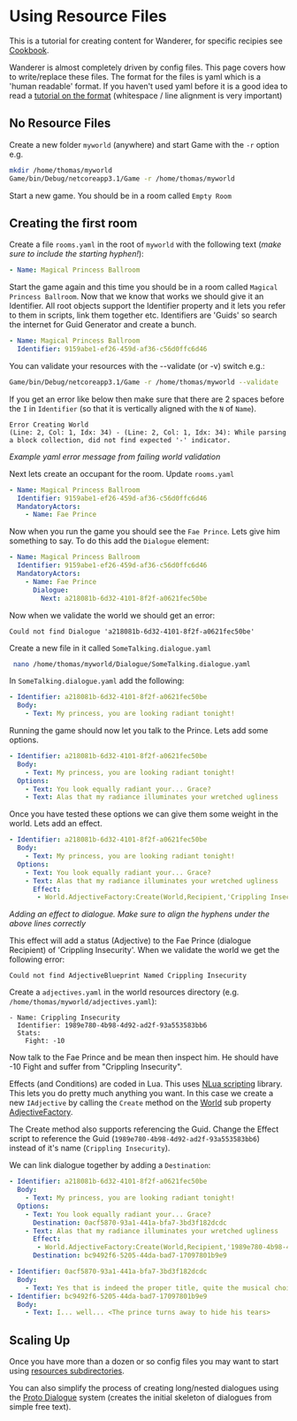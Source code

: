 # Using Resource Files

This is a tutorial for creating content for Wanderer, for specific recipies see [Cookbook](./Cookbook.md).

Wanderer is almost completely driven by config files.  This page covers how to write/replace these files.  The format for the files is yaml which is a 'human readable' format.  If you haven't used yaml before it is a good idea to read a [tutorial on the format](https://github.com/Animosity/CraftIRC/wiki/Complete-idiot's-introduction-to-yaml) (whitespace / line alignment is very important)

## No Resource Files

Create a new folder `myworld` (anywhere) and start Game with the `-r` option e.g.

```bash
mkdir /home/thomas/myworld
Game/bin/Debug/netcoreapp3.1/Game -r /home/thomas/myworld
```

Start a new game.  You should be in a room called `Empty Room`

## Creating the first room

Create a file `rooms.yaml` in the root of `myworld` with the following text (_make sure to include the starting hyphen!_):

```yaml
- Name: Magical Princess Ballroom
```

Start the game again and this time you should be in a room called `Magical Princess Ballroom`.  Now that we know that works we should give it an Identifier.  All root objects support the Identifier property and it lets you refer to them in scripts, link them together etc.  Identifiers are 'Guids' so search the internet for Guid Generator and create a bunch.


```yaml
- Name: Magical Princess Ballroom
  Identifier: 9159abe1-ef26-459d-af36-c56d0ffc6d46
```

You can validate your resources with the --validate (or -v) switch e.g.:

```bash
Game/bin/Debug/netcoreapp3.1/Game -r /home/thomas/myworld --validate
```

If you get an error like below then make sure that there are 2 spaces before the `I` in `Identifier` (so that it is vertically aligned with the `N` of `Name`).

```
Error Creating World
(Line: 2, Col: 1, Idx: 34) - (Line: 2, Col: 1, Idx: 34): While parsing a block collection, did not find expected '-' indicator.
```
_Example yaml error message from failing world validation_

Next lets create an occupant for the room.  Update `rooms.yaml`


```yaml
- Name: Magical Princess Ballroom
  Identifier: 9159abe1-ef26-459d-af36-c56d0ffc6d46
  MandatoryActors:
    - Name: Fae Prince
```

Now when you run the game you should see the `Fae Prince`.  Lets give him something to say.  To do this add the `Dialogue` element:


```yaml
- Name: Magical Princess Ballroom
  Identifier: 9159abe1-ef26-459d-af36-c56d0ffc6d46
  MandatoryActors:
    - Name: Fae Prince
      Dialogue:
        Next: a218081b-6d32-4101-8f2f-a0621fec50be
```

Now when we validate the world we should get an error:

```
Could not find Dialogue 'a218081b-6d32-4101-8f2f-a0621fec50be'
```

Create a new file in it called `SomeTalking.dialogue.yaml`

```bash
 nano /home/thomas/myworld/Dialogue/SomeTalking.dialogue.yaml
```

In `SomeTalking.dialogue.yaml` add the following:

```yaml
- Identifier: a218081b-6d32-4101-8f2f-a0621fec50be
  Body: 
    - Text: My princess, you are looking radiant tonight!
```

Running the game should now let you talk to the Prince.  Lets add some options.

```yaml
- Identifier: a218081b-6d32-4101-8f2f-a0621fec50be
  Body:
    - Text: My princess, you are looking radiant tonight!
  Options:
    - Text: You look equally radiant your... Grace?
    - Text: Alas that my radiance illuminates your wretched ugliness
```

Once you have tested these options we can give them some weight in the world.  Lets add an effect.

```yaml
- Identifier: a218081b-6d32-4101-8f2f-a0621fec50be
  Body:
    - Text: My princess, you are looking radiant tonight!
  Options:
    - Text: You look equally radiant your... Grace?
    - Text: Alas that my radiance illuminates your wretched ugliness
      Effect:
       - World.AdjectiveFactory:Create(World,Recipient,'Crippling Insecurity')
```
_Adding an effect to dialogue.  Make sure to align the hyphens under the above lines correctly_

This effect will add a status (Adjective) to the Fae Prince (dialogue Recipient) of 'Crippling Insecurity'.  When we validate the world we get the following error:

```
Could not find AdjectiveBlueprint Named Crippling Insecurity
```

Create a `adjectives.yaml` in the world resources directory (e.g. `/home/thomas/myworld/adjectives.yaml`):

```
- Name: Crippling Insecurity
  Identifier: 1989e780-4b98-4d92-ad2f-93a553583bb6
  Stats:
    Fight: -10
```

Now talk to the Fae Prince and be mean then inspect him.  He should have -10 Fight and suffer from "Crippling Insecurity".

Effects (and Conditions) are coded in Lua.  This uses [NLua scripting](https://github.com/NLua/NLua) library.  This lets you do pretty much anything you want.  In this case we create a new `IAdjective` by calling the `Create` method on the [World](./src/World.cs) sub property [AdjectiveFactory](./src/Factories/AdjectiveFactory.cs).

The Create method also supports referencing the Guid.  Change the Effect script to reference the Guid (`1989e780-4b98-4d92-ad2f-93a553583bb6`) instead of it's name (`Crippling Insecurity`).

We can link dialogue together by adding a `Destination`:

```yaml
- Identifier: a218081b-6d32-4101-8f2f-a0621fec50be
  Body:
    - Text: My princess, you are looking radiant tonight!
  Options:
    - Text: You look equally radiant your... Grace?
      Destination: 0acf5870-93a1-441a-bfa7-3bd3f182dcdc
    - Text: Alas that my radiance illuminates your wretched ugliness
      Effect:
       - World.AdjectiveFactory:Create(World,Recipient,'1989e780-4b98-4d92-ad2f-93a553583bb6')
      Destination: bc9492f6-5205-44da-bad7-17097801b9e9

- Identifier: 0acf5870-93a1-441a-bfa7-3bd3f182dcdc
  Body:
    - Text: Yes that is indeed the proper title, quite the musical choice they are playing today isn't it.  Quite Baroque
- Identifier: bc9492f6-5205-44da-bad7-17097801b9e9
  Body:
    - Text: I... well... <The prince turns away to hide his tears>
```

## Scaling Up

Once you have more than a dozen or so config files you may want to start using [resources subdirectories](./src/Resources/README.md#subdirectories).

You can also simplify the process of creating long/nested dialogues using the [Proto Dialogue](./src/Resources/README.md#proto-dialogue) system (creates the initial skeleton of dialogues from simple free text).
